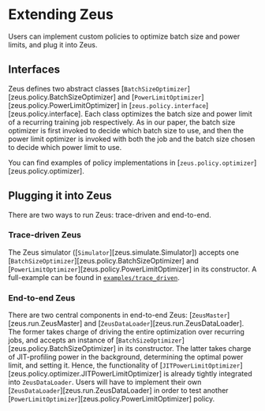 # Extending Zeus

Users can implement custom policies to optimize batch size and power limits, and plug it into Zeus.

## Interfaces

Zeus defines two abstract classes [`BatchSizeOptimizer`][zeus.policy.BatchSizeOptimizer] and [`PowerLimitOptimizer`][zeus.policy.PowerLimitOptimizer] in [`zeus.policy.interface`][zeus.policy.interface].
Each class optimizes the batch size and power limit of a recurring training job respectively.
As in our paper, the batch size optimizer is first invoked to decide which batch size to use, and then the power limit optimizer is invoked with both the job and the batch size chosen to decide which power limit to use.

You can find examples of policy implementations in [`zeus.policy.optimizer`][zeus.policy.optimizer].


## Plugging it into Zeus

There are two ways to run Zeus: trace-driven and end-to-end.

### Trace-driven Zeus

The Zeus simulator ([`Simulator`][zeus.simulate.Simulator]) accepts one [`BatchSizeOptimizer`][zeus.policy.BatchSizeOptimizer] and [`PowerLimitOptimizer`][zeus.policy.PowerLimitOptimizer] in its constructor.
A full-example can be found in [`examples/trace_driven`](https://github.com/ml-energy/zeus/tree/master/examples/trace_driven/).

### End-to-end Zeus

There are two central components in end-to-end Zeus: [`ZeusMaster`][zeus.run.ZeusMaster] and [`ZeusDataLoader`][zeus.run.ZeusDataLoader].
The former takes charge of driving the entire optimization over recurring jobs, and accepts an instance of [`BatchSizeOptimizer`][zeus.policy.BatchSizeOptimizer] in its constructor.
The latter takes charge of JIT-profiling power in the background, determining the optimal power limit, and setting it.
Hence, the functionality of [`JITPowerLimitOptimizer`][zeus.policy.optimizer.JITPowerLimitOptimizer] is already tightly integrated into `ZeusDataLoader`.
Users will have to implement their own [`ZeusDataLoader`][zeus.run.ZeusDataLoader] in order to test another [`PowerLimitOptimizer`][zeus.policy.PowerLimitOptimizer] policy.
